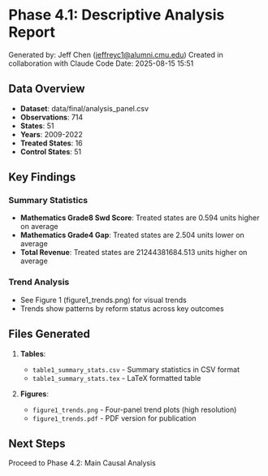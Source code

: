 # Phase 4.1: Descriptive Analysis Report

Generated by: Jeff Chen (jeffreyc1@alumni.cmu.edu)
Created in collaboration with Claude Code
Date: 2025-08-15 15:51

## Data Overview

- **Dataset**: data/final/analysis_panel.csv
- **Observations**: 714
- **States**: 51
- **Years**: 2009-2022
- **Treated States**: 16
- **Control States**: 51

## Key Findings

### Summary Statistics
- **Mathematics Grade8 Swd Score**: Treated states are 0.594 units higher on average
- **Mathematics Grade4 Gap**: Treated states are 2.504 units lower on average
- **Total Revenue**: Treated states are 21244381684.513 units higher on average

### Trend Analysis
- See Figure 1 (figure1_trends.png) for visual trends
- Trends show patterns by reform status across key outcomes

## Files Generated

1. **Tables**:
   - `table1_summary_stats.csv` - Summary statistics in CSV format
   - `table1_summary_stats.tex` - LaTeX formatted table

2. **Figures**:
   - `figure1_trends.png` - Four-panel trend plots (high resolution)
   - `figure1_trends.pdf` - PDF version for publication

## Next Steps

Proceed to Phase 4.2: Main Causal Analysis

